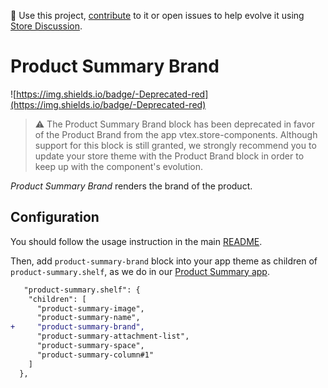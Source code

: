 📢 Use this project, [contribute](https://github.com/vtex-apps/product-summary) to it or open issues to help evolve it using [Store Discussion](https://github.com/vtex-apps/store-discussion).

# Product Summary Brand

![https://img.shields.io/badge/-Deprecated-red](https://img.shields.io/badge/-Deprecated-red)

> ⚠️ The Product Summary Brand block has been deprecated in favor of the Product Brand from the app vtex.store-components. Although support for this block is still granted, we strongly recommend you to update your store theme with the Product Brand block in order to keep up with the component's evolution.

_Product Summary Brand_ renders the brand of the product.

## Configuration

You should follow the usage instruction in the main [README](https://github.com/vtex-apps/product-summary/blob/master/README.md#usage).

Then, add `product-summary-brand` block into your app theme as children of `product-summary.shelf`, as we do in our [Product Summary app](https://github.com/vtex-apps/product-summary/blob/master/store/blocks.json).

```diff
   "product-summary.shelf": {
    "children": [
      "product-summary-image",
      "product-summary-name",
+     "product-summary-brand",
      "product-summary-attachment-list",
      "product-summary-space",
      "product-summary-column#1"
    ]
  },
```
